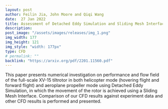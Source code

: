 ```yaml
---
layout: post
author: Feilin Jia, John Moore and Qiqi Wang
date:  27 Jan 2022
title: Assessment of Detached Eddy Simulation and Sliding Mesh Interface in Predicting Tiltrotor Performance in Helicopter and Airplane Modes
description: 
post_image: "/assets/images/releases/img_1.png"
img_width: 177
img_height: 121
img_style: "width: 177px"
type: CFD
# permalink: ""
backlink: "https://arxiv.org/pdf/2201.11560.pdf"
---
```

This paper presents numerical investigation on performance and flow field of the full-scale
XV-15 tiltrotor in both helicopter mode (hovering flight and forward flight) and aeroplane
propeller mode using Detached Eddy Simulation, in which the movement of the rotor is achieved
using a Sliding Mesh Interface. Comparison of our CFD results against experiment data and
other CFD results is performed and presented.
